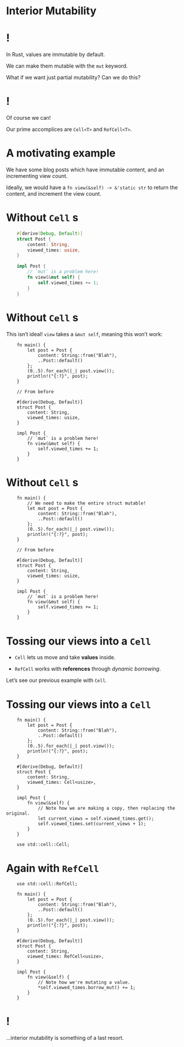 # Interior Mutability

!
=

In Rust, values are immutable by default.

We can make them mutable with the `mut` keyword.

What if we want just partial mutability? Can we do this?

!
=

Of course we can!

Our prime accomplices are `Cell<T>` and `RefCell<T>`.

A motivating example
====================

We have some blog posts which have immutable content, and an
incrementing view count.

Ideally, we would have a `fn view(&self) -> &'static str` to return the
content, and increment the view count.

Without `Cell` s
================
```rust
    #[derive(Debug, Default)]
    struct Post {
        content: String,
        viewed_times: usize,
    }

    impl Post {
        // `mut` is a problem here!
        fn view(&mut self) {
            self.viewed_times += 1;
        }
    }
```
Without `Cell` s
================

This isn’t ideal! `view` takes a `&mut self`, meaning this won’t work:
```rust,ignore
    fn main() {
        let post = Post {
            content: String::from("Blah"),
            ..Post::default()
        };
        (0..5).for_each(|_| post.view());
        println!("{:?}", post);
    }

    // From before

    #[derive(Debug, Default)]
    struct Post {
        content: String,
        viewed_times: usize,
    }

    impl Post {
        // `mut` is a problem here!
        fn view(&mut self) {
            self.viewed_times += 1;
        }
    }
```

Without `Cell` s
================
```rust,ignore
    fn main() {
        // We need to make the entire struct mutable!
        let mut post = Post {
            content: String::from("Blah"),
            ..Post::default()
        };
        (0..5).for_each(|_| post.view());
        println!("{:?}", post);
    }

    // From before

    #[derive(Debug, Default)]
    struct Post {
        content: String,
        viewed_times: usize,
    }

    impl Post {
        // `mut` is a problem here!
        fn view(&mut self) {
            self.viewed_times += 1;
        }
    }
```
Tossing our views into a `Cell`
===============================

-   `Cell` lets us move and take **values** inside.

-   `RefCell` works with **references** through *dynamic borrowing*.

Let’s see our previous example with `Cell`.

Tossing our views into a `Cell`
===============================
```rust,ignore
    fn main() {
        let post = Post {
            content: String::from("Blah"),
            ..Post::default()
        };
        (0..5).for_each(|_| post.view());
        println!("{:?}", post);
    }

    #[derive(Debug, Default)]
    struct Post {
        content: String,
        viewed_times: Cell<usize>,
    }

    impl Post {
        fn view(&self) {
            // Note how we are making a copy, then replacing the original.
            let current_views = self.viewed_times.get();
            self.viewed_times.set(current_views + 1);
        }
    }

    use std::cell::Cell;
```
Again with `RefCell`
====================
```rust,ignore
    use std::cell::RefCell;

    fn main() {
        let post = Post {
            content: String::from("Blah"),
            ..Post::default()
        };
        (0..5).for_each(|_| post.view());
        println!("{:?}", post);
    }

    #[derive(Debug, Default)]
    struct Post {
        content: String,
        viewed_times: RefCell<usize>,
    }

    impl Post {
        fn view(&self) {
            // Note how we're mutating a value.
            *self.viewed_times.borrow_mut() += 1;
        }
    }

```
!
=

…interior mutability is something of a last resort.
